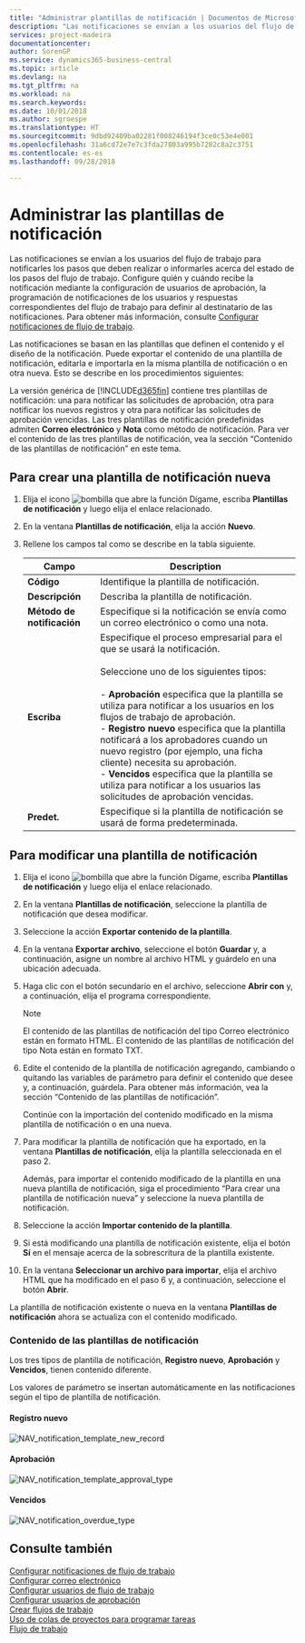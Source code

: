 ```yaml
---
title: "Administrar plantillas de notificación | Documentos de Microsoft"
description: "Las notificaciones se envían a los usuarios del flujo de trabajo para notificarles los pasos que deben realizar o informarles acerca del estado de los pasos del flujo de trabajo. Configure quién y cuándo recibe la notificación mediante la configuración de usuarios de aprobación, la programación de notificaciones de los usuarios y respuestas correspondientes del flujo de trabajo para definir al destinatario de las notificaciones. Para obtener más información, consulte [Configurar notificaciones de flujo de trabajo](across-setting-up-workflow-notifications.md)."
services: project-madeira
documentationcenter: 
author: SorenGP
ms.service: dynamics365-business-central
ms.topic: article
ms.devlang: na
ms.tgt_pltfrm: na
ms.workload: na
ms.search.keywords: 
ms.date: 10/01/2018
ms.author: sgroespe
ms.translationtype: HT
ms.sourcegitcommit: 9dbd92409ba02281f008246194f3ce0c53e4e001
ms.openlocfilehash: 31a6cd72e7e7c3fda27803a995b7282c8a2c3751
ms.contentlocale: es-es
ms.lasthandoff: 09/28/2018

---
```

# <a name="manage-notification-templates"></a>Administrar las plantillas de notificación
Las notificaciones se envían a los usuarios del flujo de trabajo para notificarles los pasos que deben realizar o informarles acerca del estado de los pasos del flujo de trabajo. Configure quién y cuándo recibe la notificación mediante la configuración de usuarios de aprobación, la programación de notificaciones de los usuarios y respuestas correspondientes del flujo de trabajo para definir al destinatario de las notificaciones. Para obtener más información, consulte [Configurar notificaciones de flujo de trabajo](across-setting-up-workflow-notifications.md).  

 Las notificaciones se basan en las plantillas que definen el contenido y el diseño de la notificación. Puede exportar el contenido de una plantilla de notificación, editarla e importarla en la misma plantilla de notificación o en otra nueva. Esto se describe en los procedimientos siguientes:  

 La versión genérica de [!INCLUDE[d365fin](includes/d365fin_md.md)] contiene tres plantillas de notificación: una para notificar las solicitudes de aprobación, otra para notificar los nuevos registros y otra para notificar las solicitudes de aprobación vencidas. Las tres plantillas de notificación predefinidas admiten **Correo electrónico** y **Nota** como método de notificación. Para ver el contenido de las tres plantillas de notificación, vea la sección “Contenido de las plantillas de notificación” en este tema.

## <a name="to-create-a-new-notification-template"></a>Para crear una plantilla de notificación nueva  
1.  Elija el icono ![bombilla que abre la función Dígame](media/ui-search/search_small.png "Dígame que desea hacer"), escriba **Plantillas de notificación** y luego elija el enlace relacionado.  
2.  En la ventana **Plantillas de notificación**, elija la acción **Nuevo**.  
3.  Rellene los campos tal como se describe en la tabla siguiente.  

    |Campo|Description|  
    |---------------------------------|---------------------------------------|  
    |**Código**|Identifique la plantilla de notificación.|  
    |**Descripción**|Describa la plantilla de notificación.|  
    |**Método de notificación**|Especifique si la notificación se envía como un correo electrónico o como una nota.|  
    |**Escriba**|Especifique el proceso empresarial para el que se usará la notificación.<br /><br /> Seleccione uno de los siguientes tipos:<br /><br /> -   **Aprobación** especifica que la plantilla se utiliza para notificar a los usuarios en los flujos de trabajo de aprobación.<br />-   **Registro nuevo** especifica que la plantilla notificará a los aprobadores cuando un nuevo registro (por ejemplo, una ficha cliente) necesita su aprobación.<br />-   **Vencidos** especifica que la plantilla se utiliza para notificar a los usuarios las solicitudes de aprobación vencidas.|  
    |**Predet.**|Especifique si la plantilla de notificación se usará de forma predeterminada.|  

## <a name="to-modify-a-notification-template"></a>Para modificar una plantilla de notificación  
1.  Elija el icono ![bombilla que abre la función Dígame](media/ui-search/search_small.png "Dígame que desea hacer"), escriba **Plantillas de notificación** y luego elija el enlace relacionado.  
2.  En la ventana **Plantillas de notificación**, seleccione la plantilla de notificación que desea modificar.  
3.  Seleccione la acción **Exportar contenido de la plantilla**.  
4.  En la ventana **Exportar archivo**, seleccione el botón **Guardar** y, a continuación, asigne un nombre al archivo HTML y guárdelo en una ubicación adecuada.  
5.  Haga clic con el botón secundario en el archivo, seleccione **Abrir con** y, a continuación, elija el programa correspondiente.  

    > [!NOTE]  
    >  El contenido de las plantillas de notificación del tipo Correo electrónico están en formato HTML. El contenido de las plantillas de notificación del tipo Nota están en formato TXT.  
6.  Edite el contenido de la plantilla de notificación agregando, cambiando o quitando las variables de parámetro para definir el contenido que desee y, a continuación, guárdela. Para obtener más información, vea la sección “Contenido de las plantillas de notificación”.  

    Continúe con la importación del contenido modificado en la misma plantilla de notificación o en una nueva.  
7.  Para modificar la plantilla de notificación que ha exportado, en la ventana **Plantillas de notificación**, elija la plantilla seleccionada en el paso 2.  

    Además, para importar el contenido modificado de la plantilla en una nueva plantilla de notificación, siga el procedimiento “Para crear una plantilla de notificación nueva” y seleccione la nueva plantilla de notificación.  
8.  Seleccione la acción **Importar contenido de la plantilla**.  
9. Si está modificando una plantilla de notificación existente, elija el botón **Sí** en el mensaje acerca de la sobrescritura de la plantilla existente.  
10. En la ventana **Seleccionar un archivo para importar**, elija el archivo HTML que ha modificado en el paso 6 y, a continuación, seleccione el botón **Abrir**.  

La plantilla de notificación existente o nueva en la ventana **Plantillas de notificación** ahora se actualiza con el contenido modificado.  

### <a name="content-of-the-notification-templates"></a>Contenido de las plantillas de notificación  
Los tres tipos de plantilla de notificación, **Registro nuevo**, **Aprobación** y **Vencidos**, tienen contenido diferente.  

Los valores de parámetro se insertan automáticamente en las notificaciones según el tipo de plantilla de notificación.  

#### <a name="new-record"></a>Registro nuevo  
 ![NAV_notification_template_new_record](media/nav_notification_template_new_record.png "NAV_notification_template_new_record")  

#### <a name="approval"></a>Aprobación  
 ![NAV_notification_template_approval_type](media/nav_notification_template_approval_type.png "NAV_notification_template_approval_type")  

#### <a name="overdue"></a>Vencidos  
 ![NAV_notification_overdue_type](media/nav_notification_overdue_type.png "NAV_notification_overdue_type")  

## <a name="see-also"></a>Consulte también  
 [Configurar notificaciones de flujo de trabajo](across-setting-up-workflow-notifications.md)   
 [Configurar correo electrónico](admin-how-setup-email.md)   
 [Configurar usuarios de flujo de trabajo](across-how-to-set-up-workflow-users.md)   
 [Configurar usuarios de aprobación](across-how-to-set-up-approval-users.md)   
 [Crear flujos de trabajo](across-how-to-create-workflows.md)   
 [Uso de colas de proyectos para programar tareas](admin-job-queues-schedule-tasks.md)   
 [Flujo de trabajo](across-workflow.md)   

